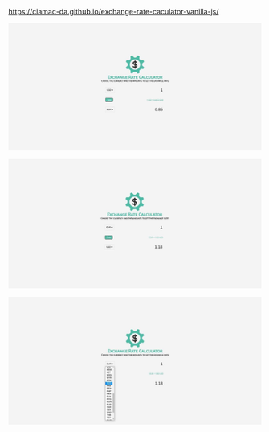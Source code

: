 https://ciamac-da.github.io/exchange-rate-caculator-vanilla-js/

![](assets/1.jpg)

![](assets/2.jpg)

![](assets/3.jpg)
